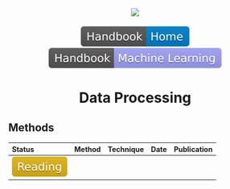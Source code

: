 <div align="center">
<img width="800" src="data/data_processing.png">
<br><br>
<div>
	<a href="https://github.com/phlong3105/one/blob/master/handbook/README.md"><img src="../../data/badge/handbook_home.svg"></a>
	<a href="https://github.com/phlong3105/one/blob/master/handbook/machine_learning/README.md"><img src="../../data/badge/handbook_machine_learning.svg"></a>
</div>

Data Processing
=============================

</div>


## Methods

| Status                                   | Method | Technique | Date | Publication |
|:-----------------------------------------|--------|-----------|------|-------------|
| <img src="../../data/badge/reading.svg"> |        |           |      |             |
